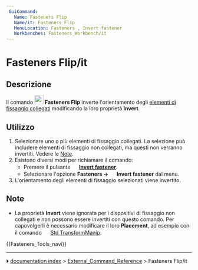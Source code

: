 ```yaml
---
 GuiCommand:
   Name: Fasteners Flip
   Name/it: Fasteners Flip
   MenuLocation: Fasteners , Invert fastener
   Workbenches: Fasteners_Workbench/it
---
```


# Fasteners Flip/it



## Descrizione

Il comando <img alt="" src=images/Fasteners_Flip.svg  style="width:24px;"> **Fasteners Flip** inverte l\'orientamento degli [elementi di fissaggio collegati](Fasteners_Workbench/it#Utilizzo.md) modificando la loro proprietà **Invert**.



## Utilizzo

1.  Selezionare uno o più elementi di fissaggio collegati. La selezione può includere elementi di fissaggio non collegati, ma questi non verranno invertiti. Vedere le [Note](#Note.md).
2.  Esistono diversi modi per richiamare il comando:
    -   Premere il pulsante **<img src="images/Fasteners_Flip.svg" width=16px> [Invert fastener](Fasteners_Flip/it.md)**.
    -   Selezionare l\'opzione **Fasteners → <img src="images/Fasteners_Flip.svg" width=16px> Invert fastener** dal menu.
3.  L\'orientamento degli elementi di fissaggio selezionati viene invertito.



## Note

-   La proprietà **Invert** viene ignorata per i dispositivi di fissaggio non collegati e non possono essere invertiti con questo comando. Per capovolgerli è necessario modificare il loro **Placement**, ad esempio con il comando <img alt="" src=images/Std_TransformManip.svg  style="width:16px;"> [Std TransformManip](Std_TransformManip/it.md).




{{Fasteners_Tools_navi}}



---
⏵ [documentation index](../README.md) > [External_Command_Reference](Category_External_Command_Reference.md) > Fasteners Flip/it
